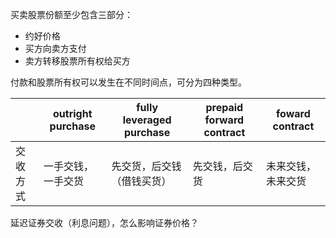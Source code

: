 买卖股票份额至少包含三部分：
- 约好价格
- 买方向卖方支付
- 卖方转移股票所有权给买方

付款和股票所有权可以发生在不同时间点，可分为四种类型。

|     | outright purchase  | fully leveraged purchase | prepaid forward contract | foward contract |
| --- | ------------------ | ------------------------ | ------------------------ | --------------- |
|  交收方式   | 一手交钱，一手交货 | 先交货，后交钱 （借钱买货）          | 先交钱，后交货           | 未来交钱，未来交货                |

延迟证券交收（利息问题），怎么影响证券价格？